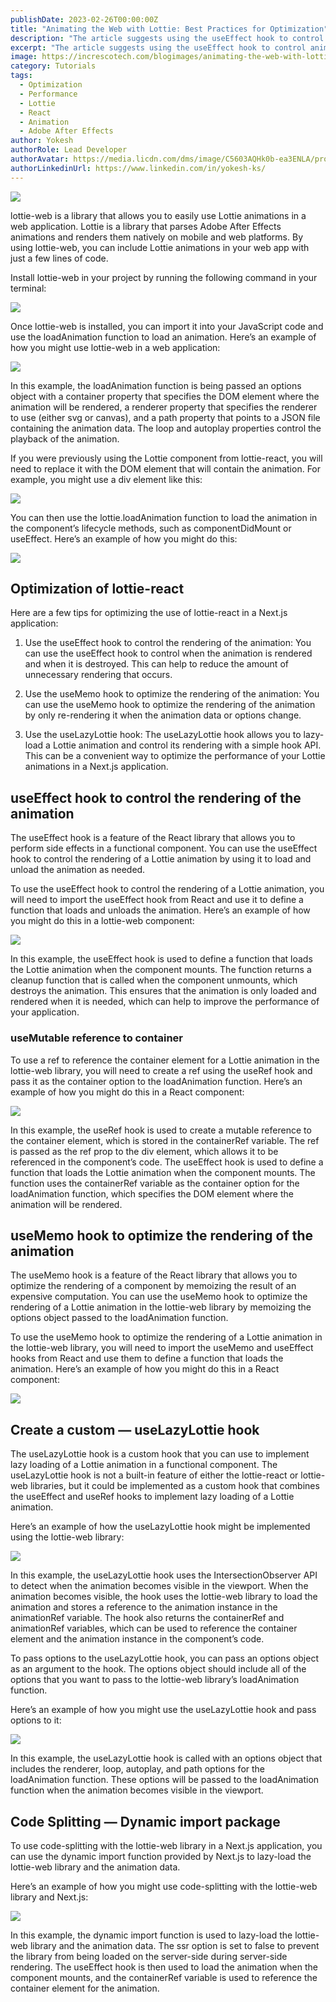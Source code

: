 ```yaml
---
publishDate: 2023-02-26T00:00:00Z
title: "Animating the Web with Lottie: Best Practices for Optimization"
description: "The article suggests using the useEffect hook to control animation rendering, the useMemo hook to optimize rendering, and the useLazyLottie hook to lazy-load animations and improve performance. By following these optimization tips, developers can create more efficient and visually impressive Lottie animations in their Next.js applications."
excerpt: "The article suggests using the useEffect hook to control animation rendering, the useMemo hook to optimize rendering, and the useLazyLottie hook to lazy-load animations and improve performance. By following these optimization tips, developers can create more efficient and visually impressive Lottie animations in their Next.js applications."
image: https://increscotech.com/blogimages/animating-the-web-with-lottie-best-practices-for-optimization-1.png
category: Tutorials
tags:
  - Optimization
  - Performance
  - Lottie
  - React
  - Animation
  - Adobe After Effects
author: Yokesh
authorRole: Lead Developer
authorAvatar: https://media.licdn.com/dms/image/C5603AQHk0b-ea3ENLA/profile-displayphoto-shrink_400_400/0/1635929694279?e=1685577600&v=beta&t=cgz7t06YY04xwnp0S13hUv6vHXgt7MSoYexu4DmF2G8
authorLinkedinUrl: https://www.linkedin.com/in/yokesh-ks/
---
```


![](https://increscotech.com/blogimages/animating-the-web-with-lottie-best-practices-for-optimization-1.png)

lottie-web is a library that allows you to easily use Lottie animations in a web application. Lottie is a library that parses Adobe After Effects animations and renders them natively on mobile and web platforms. By using lottie-web, you can include Lottie animations in your web app with just a few lines of code.

Install lottie-web in your project by running the following command in your terminal:

![](https://increscotech.com/blogimages/animating-the-web-with-lottie-best-practices-for-optimization-2.png)

Once lottie-web is installed, you can import it into your JavaScript code and use the loadAnimation function to load an animation. Here’s an example of how you might use lottie-web in a web application:

![](https://increscotech.com/blogimages/animating-the-web-with-lottie-best-practices-for-optimization-3.png)

In this example, the loadAnimation function is being passed an options object with a container property that specifies the DOM element where the animation will be rendered, a renderer property that specifies the renderer to use (either svg or canvas), and a path property that points to a JSON file containing the animation data. The loop and autoplay properties control the playback of the animation.

If you were previously using the Lottie component from lottie-react, you will need to replace it with the DOM element that will contain the animation. For example, you might use a div element like this:

![](https://increscotech.com/blogimages/animating-the-web-with-lottie-best-practices-for-optimization-4.png)

You can then use the lottie.loadAnimation function to load the animation in the component’s lifecycle methods, such as componentDidMount or useEffect. Here’s an example of how you might do this:

![](https://increscotech.com/blogimages/animating-the-web-with-lottie-best-practices-for-optimization-5.png)

## Optimization of lottie-react

Here are a few tips for optimizing the use of lottie-react in a Next.js application:

1.  Use the useEffect hook to control the rendering of the animation: You can use the useEffect hook to control when the animation is rendered and when it is destroyed. This can help to reduce the amount of unnecessary rendering that occurs.

2.  Use the useMemo hook to optimize the rendering of the animation: You can use the useMemo hook to optimize the rendering of the animation by only re-rendering it when the animation data or options change.

3.  Use the useLazyLottie hook: The useLazyLottie hook allows you to lazy-load a Lottie animation and control its rendering with a simple hook API. This can be a convenient way to optimize the performance of your Lottie animations in a Next.js application.

## useEffect hook to control the rendering of the animation

The useEffect hook is a feature of the React library that allows you to perform side effects in a functional component. You can use the useEffect hook to control the rendering of a Lottie animation by using it to load and unload the animation as needed.

To use the useEffect hook to control the rendering of a Lottie animation, you will need to import the useEffect hook from React and use it to define a function that loads and unloads the animation. Here’s an example of how you might do this in a lottie-web component:

![](https://increscotech.com/blogimages/animating-the-web-with-lottie-best-practices-for-optimization-6.png)

In this example, the useEffect hook is used to define a function that loads the Lottie animation when the component mounts. The function returns a cleanup function that is called when the component unmounts, which destroys the animation. This ensures that the animation is only loaded and rendered when it is needed, which can help to improve the performance of your application.

### useMutable reference to container

To use a ref to reference the container element for a Lottie animation in the lottie-web library, you will need to create a ref using the useRef hook and pass it as the container option to the loadAnimation function. Here’s an example of how you might do this in a React component:

![](https://increscotech.com/blogimages/animating-the-web-with-lottie-best-practices-for-optimization-7.png)

In this example, the useRef hook is used to create a mutable reference to the container element, which is stored in the containerRef variable. The ref is passed as the ref prop to the div element, which allows it to be referenced in the component’s code. The useEffect hook is used to define a function that loads the Lottie animation when the component mounts. The function uses the containerRef variable as the container option for the loadAnimation function, which specifies the DOM element where the animation will be rendered.

## useMemo hook to optimize the rendering of the animation

The useMemo hook is a feature of the React library that allows you to optimize the rendering of a component by memoizing the result of an expensive computation. You can use the useMemo hook to optimize the rendering of a Lottie animation in the lottie-web library by memoizing the options object passed to the loadAnimation function.

To use the useMemo hook to optimize the rendering of a Lottie animation in the lottie-web library, you will need to import the useMemo and useEffect hooks from React and use them to define a function that loads the animation. Here’s an example of how you might do this in a React component:

![](https://increscotech.com/blogimages/animating-the-web-with-lottie-best-practices-for-optimization-8.png)

## **Create a custom — useLazyLottie hook**

The useLazyLottie hook is a custom hook that you can use to implement lazy loading of a Lottie animation in a functional component. The useLazyLottie hook is not a built-in feature of either the lottie-react or lottie-web libraries, but it could be implemented as a custom hook that combines the useEffect and useRef hooks to implement lazy loading of a Lottie animation.

Here’s an example of how the useLazyLottie hook might be implemented using the lottie-web library:

![](https://increscotech.com/blogimages/animating-the-web-with-lottie-best-practices-for-optimization-9.png)

In this example, the useLazyLottie hook uses the IntersectionObserver API to detect when the animation becomes visible in the viewport. When the animation becomes visible, the hook uses the lottie-web library to load the animation and stores a reference to the animation instance in the animationRef variable. The hook also returns the containerRef and animationRef variables, which can be used to reference the container element and the animation instance in the component’s code.

To pass options to the useLazyLottie hook, you can pass an options object as an argument to the hook. The options object should include all of the options that you want to pass to the lottie-web library’s loadAnimation function.

Here’s an example of how you might use the useLazyLottie hook and pass options to it:

![](https://increscotech.com/blogimages/animating-the-web-with-lottie-best-practices-for-optimization-10.png)

In this example, the useLazyLottie hook is called with an options object that includes the renderer, loop, autoplay, and path options for the loadAnimation function. These options will be passed to the loadAnimation function when the animation becomes visible in the viewport.

## Code Splitting — Dynamic import package

To use code-splitting with the lottie-web library in a Next.js application, you can use the dynamic import function provided by Next.js to lazy-load the lottie-web library and the animation data.

Here’s an example of how you might use code-splitting with the lottie-web library and Next.js:

![](https://increscotech.com/blogimages/animating-the-web-with-lottie-best-practices-for-optimization-11.png)

In this example, the dynamic import function is used to lazy-load the lottie-web library and the animation data. The ssr option is set to false to prevent the library from being loaded on the server-side during server-side rendering. The useEffect hook is then used to load the animation when the component mounts, and the containerRef variable is used to reference the container element for the animation.
